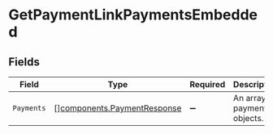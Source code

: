 # GetPaymentLinkPaymentsEmbedded


## Fields

| Field                                                                      | Type                                                                       | Required                                                                   | Description                                                                |
| -------------------------------------------------------------------------- | -------------------------------------------------------------------------- | -------------------------------------------------------------------------- | -------------------------------------------------------------------------- |
| `Payments`                                                                 | [][components.PaymentResponse](../../models/components/paymentresponse.md) | :heavy_minus_sign:                                                         | An array of payment objects.                                               |